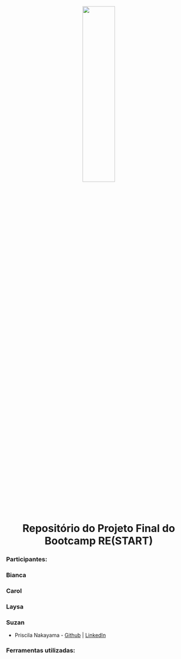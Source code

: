 <h1 align="center">
    
<p align="center">
<img src= "https://github.com/user-attachments/assets/cd02e81e-7b2c-4412-8846-611e84d1f060" " width="42%" height="35%"/>


<h1 align="center"><b>Repositório do Projeto Final do Bootcamp RE(START)</b></h1>


<p align="center"> 



<h3>Participantes:</h3>

 ### Bianca 

 ### Carol

 ### Laysa 

 ### Suzan 

 + Priscila Nakayama  - [Github](https://github.com/prinakayama) | [LinkedIn](https://www.linkedin.com/in/priscila-nakayama/)

<h3>Ferramentas utilizadas:</h3>
